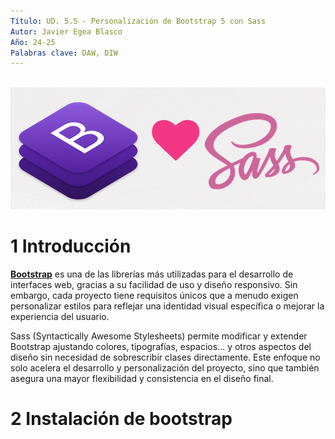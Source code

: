 ```yaml
---
Título: UD. 5.5 - Personalización de Bootstrap 5 con Sass
Autor: Javier Egea Blasco
Año: 24-25
Palabras clave: DAW, DIW
---
```

  
<div align="center">
</br>
<img src="https://github.com/javieregeablasco/DAW/blob/main/DIW/UT.%205%20-%20SASS/img/love_sass.png">
</div>

# 1 Introducción
<a href="https://getbootstrap.com/">**Bootstrap**</a> es una de las librerías más utilizadas para el desarrollo de interfaces web, gracias a su facilidad de uso y diseño responsivo. Sin embargo, cada proyecto tiene requisitos únicos que a menudo exigen personalizar estilos para reflejar una identidad visual específica o mejorar la experiencia del usuario. 

Sass (Syntactically Awesome Stylesheets) permite modificar y extender Bootstrap ajustando colores, tipografías, espacios... y otros aspectos del diseño sin necesidad de sobrescribir clases directamente. Este enfoque no solo acelera el desarrollo y personalización del proyecto, sino que también asegura una mayor flexibilidad y consistencia en el diseño final.

# 2 Instalación de bootstrap

